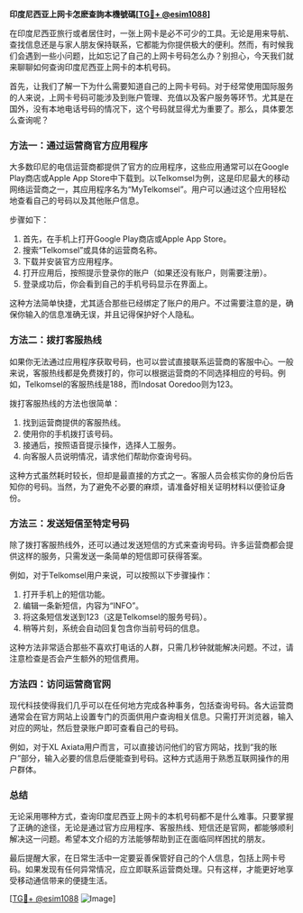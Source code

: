 **印度尼西亚上网卡怎麽查詢本機號碼[[TG💪+ @esim1088](https://t.me/s/esim1088)]**

在印度尼西亚旅行或者居住时，一张上网卡是必不可少的工具。无论是用来导航、查找信息还是与家人朋友保持联系，它都能为你提供极大的便利。然而，有时候我们会遇到一些小问题，比如忘记了自己的上网卡号码怎么办？别担心，今天我们就来聊聊如何查询印度尼西亚上网卡的本机号码。

首先，让我们了解一下为什么需要知道自己的上网卡号码。对于经常使用国际服务的人来说，上网卡号码可能涉及到账户管理、充值以及客户服务等环节。尤其是在国外，没有本地电话号码的情况下，这个号码就显得尤为重要了。那么，具体要怎么查询呢？

### 方法一：通过运营商官方应用程序

大多数印尼的电信运营商都提供了官方的应用程序，这些应用通常可以在Google Play商店或Apple App Store中下载到。以Telkomsel为例，这是印尼最大的移动网络运营商之一，其应用程序名为“MyTelkomsel”。用户可以通过这个应用轻松地查看自己的号码以及其他账户信息。

步骤如下：
1. 首先，在手机上打开Google Play商店或Apple App Store。
2. 搜索“Telkomsel”或具体的运营商名称。
3. 下载并安装官方应用程序。
4. 打开应用后，按照提示登录你的账户（如果还没有账户，则需要注册）。
5. 登录成功后，你会看到自己的手机号码显示在界面上。

这种方法简单快捷，尤其适合那些已经绑定了账户的用户。不过需要注意的是，确保你输入的信息准确无误，并且记得保护好个人隐私。

### 方法二：拨打客服热线

如果你无法通过应用程序获取号码，也可以尝试直接联系运营商的客服中心。一般来说，客服热线都是免费拨打的，你可以根据运营商的不同选择相应的号码。例如，Telkomsel的客服热线是188，而Indosat Ooredoo则为123。

拨打客服热线的方法也很简单：
1. 找到运营商提供的客服热线。
2. 使用你的手机拨打该号码。
3. 接通后，按照语音提示操作，选择人工服务。
4. 向客服人员说明情况，请求他们帮助你查询号码。

这种方式虽然耗时较长，但却是最直接的方式之一。客服人员会核实你的身份后告知你的号码。当然，为了避免不必要的麻烦，请准备好相关证明材料以便验证身份。

### 方法三：发送短信至特定号码

除了拨打客服热线外，还可以通过发送短信的方式来查询号码。许多运营商都会提供这样的服务，只需发送一条简单的短信即可获得答案。

例如，对于Telkomsel用户来说，可以按照以下步骤操作：
1. 打开手机上的短信功能。
2. 编辑一条新短信，内容为“INFO”。
3. 将这条短信发送到123（这是Telkomsel的服务号码）。
4. 稍等片刻，系统会自动回复包含你当前号码的信息。

这种方法非常适合那些不喜欢打电话的人群，只需几秒钟就能解决问题。不过，请注意检查是否会产生额外的短信费用。

### 方法四：访问运营商官网

现代科技使得我们几乎可以在任何地方完成各种事务，包括查询号码。各大运营商通常会在官方网站上设置专门的页面供用户查询相关信息。只需打开浏览器，输入对应的网址，然后登录账户即可查看自己的号码。

例如，对于XL Axiata用户而言，可以直接访问他们的官方网站，找到“我的账户”部分，输入必要的信息后便能查到号码。这种方式适用于熟悉互联网操作的用户群体。

### 总结

无论采用哪种方式，查询印度尼西亚上网卡的本机号码都不是什么难事。只要掌握了正确的途径，无论是通过官方应用程序、客服热线、短信还是官网，都能够顺利解决这一问题。希望本文介绍的方法能够帮助到正在面临同样困扰的朋友。

最后提醒大家，在日常生活中一定要妥善保管好自己的个人信息，包括上网卡号码。如果发现有任何异常情况，应立即联系运营商处理。只有这样，才能更好地享受移动通信带来的便捷生活。

[[TG💪+ @esim1088](https://t.me/s/esim1088) ![Image](https://i.postimg.cc/4NQfJmqS/Snipaste-2025-05-13-00-14-12.png)]